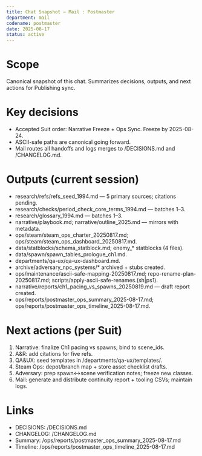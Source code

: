 ```yaml
---
title: Chat Snapshot — Mail : Postmaster
department: mail
codename: postmaster
date: 2025-08-17
status: active
---
```


# Scope
Canonical snapshot of this chat. Summarizes decisions, outputs, and next actions for Publishing sync.

# Key decisions
- Accepted Suit order: Narrative Freeze + Ops Sync. Freeze by 2025-08-24.
- ASCII-safe paths are canonical going forward.
- Mail routes all handoffs and logs merges to /DECISIONS.md and /CHANGELOG.md.

# Outputs (current session)
- research/refs/refs_seed_1994.md — 5 primary sources; citations pending.
- research/checks/period_check_core_terms_1994.md — batches 1–3.
- research/glossary_1994.md — batches 1–3.
- narrative/playbook.md; narrative/outline_2025.md — mirrors with metadata.
- ops/steam/steam_ops_charter_20250817.md; ops/steam/steam_ops_dashboard_20250817.md.
- data/statblocks/schema_statblock.md; enemy_* statblocks (4 files).
- data/spawn/spawn_tables_prologue_ch1.md.
- departments/qa-ux/qa-ux-dashboard.md.
- archive/adversary_npc_systems/* archived + stubs created.
- ops/maintenance/ascii-safe-mapping-20250817.md; repo-rename-plan-20250817.md; scripts/apply-ascii-safe-renames.(sh|ps1).
- narrative/reports/ch1_pacing_vs_spawns_20250819.md — draft report created.
- ops/reports/postmaster_ops_summary_2025-08-17.md; ops/reports/postmaster_ops_timeline_2025-08-17.md.

# Next actions (per Suit)
1) Narrative: finalize Ch1 pacing vs spawns; bind to scene_ids.
2) A&R: add citations for five refs.
3) QA&UX: seed templates in /departments/qa-ux/templates/.
4) Steam Ops: depot/branch map + store asset checklist drafts.
5) Adversary: prep spawn↔scene verification notes; freeze new classes.
6) Mail: generate and distribute continuity report + tooling CSVs; maintain logs.

# Links
- DECISIONS: /DECISIONS.md
- CHANGELOG: /CHANGELOG.md
- Summary: /ops/reports/postmaster_ops_summary_2025-08-17.md
- Timeline: /ops/reports/postmaster_ops_timeline_2025-08-17.md
